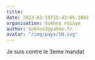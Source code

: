 ```yaml
---
title: 
date: 2023-02-15T15:43:05.106Z
organisation: Sokhna ndiaye 
author: Sokhna3@yahoo.fr
avatar: "/img/pays/SN.svg"
---
```


Je suis contre le 3eme mandat 